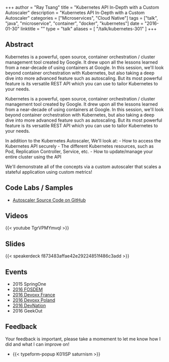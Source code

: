 +++
author = "Ray Tsang"
title = "Kubernetes API In-Depth with a Custom Autoscaler"
description = "Kubernetes API In-Depth with a Custom Autoscaler"
categories = ["Microservices", "Cloud Native"]
tags = ["talk", "java", "microservice", "container", "docker", "kubernetes"]
date = "2016-01-30"
linktitle = ""
type = "talk"
aliases = [
  "/talk/kubernetes-301"
]
+++

## Abstract
Kubernetes is a powerful, open source, container orchestration / cluster management tool created by Google. It drew upon all the lessons learned from a near-decade of using containers at Google. In this session, we'll look beyond container orchestration with Kubernetes, but also taking a deep dive into more advanced feature such as autoscaling. But its most powerful feature is its versatile REST API which you can use to tailor Kubernetes to your needs.

Kubernetes is a powerful, open source, container orchestration / cluster management tool created by Google. It drew upon all the lessons learned from a near-decade of using containers at Google. In this session, we'll look beyond container orchestration with Kubernetes, but also taking a deep dive into more advanced feature such as autoscaling. But its most powerful feature is its versatile REST API which you can use to tailor Kubernetes to your needs.

In addition to the Kubernetes Autoscaler, We'll look at: - How to access the Kubernetes API securely - The different Kubernetes resources, such as Pod, Replication Controller, Service, etc. - How to update/manage your entire cluster using the API

We'll demonstrate all of the concepts via a custom autoscaler that scales a stateful application using custom metrics!

## Code Labs / Samples
- [Autoscaler Source Code on GitHub](https://github.com/saturnism/a8r/)

## Videos
{{< youtube TgrVPMYmvqI >}}

## Slides
{{< speakerdeck f873483affae42e29224851f486c3add >}}

## Events
- 2015 SpringOne
- [2016 FOSDEM](https://www.youtube.com/watch?v=BUp_6Yp3Bvw)
- [2016 Devoxx France](https://www.youtube.com/watch?v=TgrVPMYmvqI)
- [2016 Devoxx Poland](https://www.youtube.com/watch?v=RvMiHulMqME)
- [2016 DevNation](https://www.youtube.com/watch?v=E4ACZ6_WDyo)
- 2016 GeekOut

## Feedback
Your feedback is important, please take a momement to let me know how I did and what I can improve on!

- {{< typeform-popup K01lSP saturnism >}}                                                         


